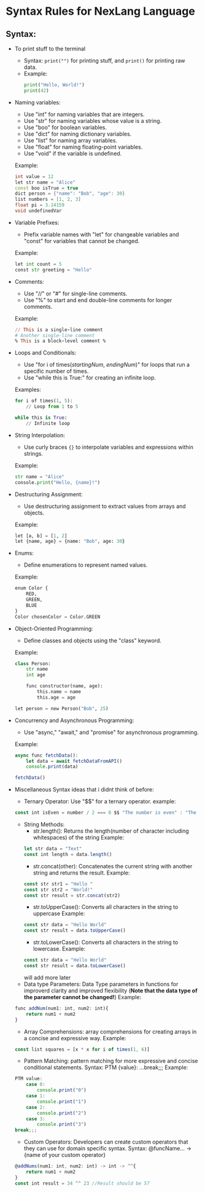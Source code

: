 # Syntax Rules for NexLang  Language
## Syntax:
- To print stuff to the terminal
    - Syntax: `print("")` for printing stuff, and `print()` for printing raw data.
    - Example: 
      ```python
      print("Hello, World!")
      print(42)
      ```

- Naming variables:
    - Use "int" for naming variables that are integers.
    - Use "str" for naming variables whose value is a string.
    - Use "boo" for boolean variables.
    - Use "dict" for naming dictionary variables.
    - Use "list" for naming array variables.
    - Use "float" for naming floating-point variables.
    - Use "void" if the variable is undefined.
    
    Example:
    ```c++
    int value = 12
    let str name = "Alice"
    const boo isTrue = true
    dict person = {"name": "Bob", "age": 30}
    list numbers = [1, 2, 3]
    float pi = 3.14159
    void undefinedVar
    ```

- Variable Prefixes:
    - Prefix variable names with "let" for changeable variables and "const" for variables that cannot be changed.
    
    Example:
    ```python
    let int count = 5
    const str greeting = "Hello"
    ```

- Comments:
    - Use "//" or "#" for single-line comments.
    - Use "%" to start and end double-line comments for longer comments.
    
    Example:
    ```ruby
    // This is a single-line comment
    # Another single-line comment
    % This is a block-level comment %
    ```

- Loops and Conditionals:
    - Use "for i of times(_startingNum_, _endingNum_)" for loops that run a specific number of times.
    - Use "while this is True:" for creating an infinite loop.
    
    Examples:
    ```python
    for i of times(1, 5):
        // Loop from 1 to 5
    
    while this is True:
        // Infinite loop
    ```

- String Interpolation:
    - Use curly braces `{}` to interpolate variables and expressions within strings.
    
    Example:
    ```python
    str name = "Alice"
    console.print("Hello, {name}!")
    ```


- Destructuring Assignment:
    - Use destructuring assignment to extract values from arrays and objects.
    
    Example:
    ```python
    let [a, b] = [1, 2]
    let {name, age} = {name: "Bob", age: 30}
    ```

- Enums:
    - Define enumerations to represent named values.
    
    Example:
    ```python
    enum Color {
        RED,
        GREEN,
        BLUE
    }
    Color chosenColor = Color.GREEN
    ```

- Object-Oriented Programming:
    - Define classes and objects using the "class" keyword.
    
    Example:
    ```python
    class Person:
        str name
        int age
    
        func constructor(name, age):
            this.name = name
            this.age = age
    
    let person = new Person("Bob", 25)
    ```



- Concurrency and Asynchronous Programming:
    - Use "async," "await," and "promise" for asynchronous programming.
    
    Example:
    ```javascript
    async func fetchData():
        let data = await fetchDataFromAPI()
        console.print(data)
    
    fetchData()
    ```
- Miscellaneous Syntax ideas that i didnt think of before:
    - Ternary Operator: Use "$$" for a ternary operator.
    example: 
    ```javascript
    const int isEven = number / 2 === 0 $$ "The number is even" : "The number is odd"
    ```
    - String Methods:
        - str.length(): Returns the length(number of character including whitespaces) of the string
        Example:
        ```javascript
        let str data = "Text"
        const int length = data.length()
        ```
        - str.concat(other): Concatenates the current string with another string and returns the result.
        Example:
        ```javascript
        const str str1 = "Hello "
        const str str2 = "World!"
        const str result = str.concat(str2)
        ```
        - str.toUpperCase(): Converts all characters in the string to uppercase
        Example: 
        ```javascript
        const str data = "Hello World"
        const str result = data.toUpperCase()
        ```
        - str.toLowerCase():  Converts all characters in the string to lowercase.
        Example:
        ```javascript
        const str data = "Hello World"
        const str result = data.toLowerCase()
        ```
         will add more later
    - Data type Parameters: Data Type parameters in functions for improverd clarity and improved flexibility (**Note that the data type of the parameter cannot be changed!**)
    Example:
    ```javascript
    func addNum(num1: int, num2: int){
        return num1 + num2
    }
    ```
    - Array Comprehensions:  array comprehensions for creating arrays in a concise and expressive way.
    Example:
    ```javascript
    const list squares = [x * x for i of times(1, 6)]
    ```
    - Pattern Matching: pattern matching for more expressive and concise conditional statements.
    Syntax: PTM {value}: ...break;;;
    Example:
    ```javascript
    PTM value:
        case 0:
            console.print("0")
        case 1:
            console.print("1")
        case 2:
            console.print("2")
        case 3:
            console.print("3")
    break;;;
    ```
    - Custom Operators: Developers can create custom operators that they can use for domain specific syntax.
    Syntax: @funcName... -> {name of your custom operator}
    ```javascript
    @addNums(num1: int, num2: int) -> int -> ^^{
        return num1 + num2
    }
    const int result = 34 ^^ 23 //Result should be 57
    ```
    
